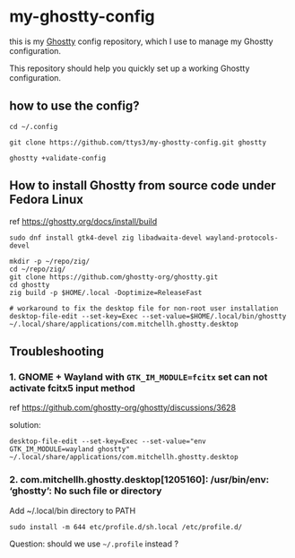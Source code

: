 # my-ghostty-config

this is my [Ghostty](https://github.com/ghostty-org/ghostty.git) config repository, which I use to manage my Ghostty configuration.

This repository should help you quickly set up a working Ghostty configuration.

## how to use the config?

```
cd ~/.config

git clone https://github.com/ttys3/my-ghostty-config.git ghostty

ghostty +validate-config
```

## How to install Ghostty from source code under Fedora Linux

ref https://ghostty.org/docs/install/build

```shell
sudo dnf install gtk4-devel zig libadwaita-devel wayland-protocols-devel
```

```shell
mkdir -p ~/repo/zig/
cd ~/repo/zig/
git clone https://github.com/ghostty-org/ghostty.git
cd ghostty
zig build -p $HOME/.local -Doptimize=ReleaseFast

# workaround to fix the desktop file for non-root user installation
desktop-file-edit --set-key=Exec --set-value=$HOME/.local/bin/ghostty ~/.local/share/applications/com.mitchellh.ghostty.desktop
```

## Troubleshooting

### 1. GNOME + Wayland with `GTK_IM_MODULE=fcitx` set can not activate fcitx5 input method

ref https://github.com/ghostty-org/ghostty/discussions/3628

solution:

```shell
desktop-file-edit --set-key=Exec --set-value="env GTK_IM_MODULE=wayland ghostty" ~/.local/share/applications/com.mitchellh.ghostty.desktop
```

### 2. com.mitchellh.ghostty.desktop[1205160]: /usr/bin/env: ‘ghostty’: No such file or directory

Add ~/.local/bin directory to PATH

```shell
sudo install -m 644 etc/profile.d/sh.local /etc/profile.d/
```
Question: should we use `~/.profile` instead ?

